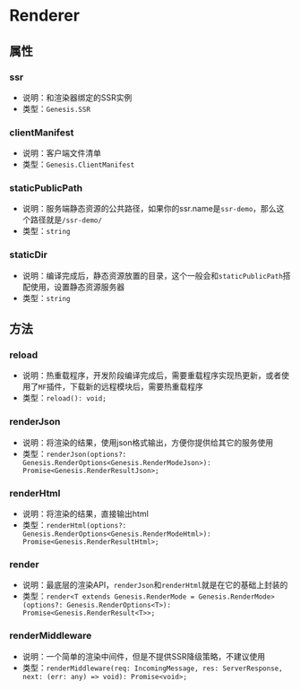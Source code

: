 # Renderer
## 属性
### ssr
  - 说明：和渲染器绑定的SSR实例
  - 类型：`Genesis.SSR`
### clientManifest
  - 说明：客户端文件清单
  - 类型：`Genesis.ClientManifest`
### staticPublicPath
  - 说明：服务端静态资源的公共路径，如果你的ssr.name是`ssr-demo`，那么这个路径就是`/ssr-demo/`
  - 类型：`string`
### staticDir
  - 说明：编译完成后，静态资源放置的目录，这个一般会和`staticPublicPath`搭配使用，设置静态资源服务器
  - 类型：`string`
## 方法
### reload
  - 说明：热重载程序，开发阶段编译完成后，需要重载程序实现热更新，或者使用了`MF`插件，下载新的远程模块后，需要热重载程序
  - 类型：`reload(): void;`
### renderJson
  - 说明：将渲染的结果，使用json格式输出，方便你提供给其它的服务使用
  - 类型：`renderJson(options?: Genesis.RenderOptions<Genesis.RenderModeJson>): Promise<Genesis.RenderResultJson>;`
### renderHtml
  - 说明：将渲染的结果，直接输出html
  - 类型：`renderHtml(options?: Genesis.RenderOptions<Genesis.RenderModeHtml>): Promise<Genesis.RenderResultHtml>;`
### render
  - 说明：最底层的渲染API，`renderJson`和`renderHtml`就是在它的基础上封装的
  - 类型：`render<T extends Genesis.RenderMode = Genesis.RenderMode>(options?: Genesis.RenderOptions<T>): Promise<Genesis.RenderResult<T>>;`
### renderMiddleware
  - 说明：一个简单的渲染中间件，但是不提供SSR降级策略，不建议使用
  - 类型：`renderMiddleware(req: IncomingMessage, res: ServerResponse, next: (err: any) => void): Promise<void>;`
